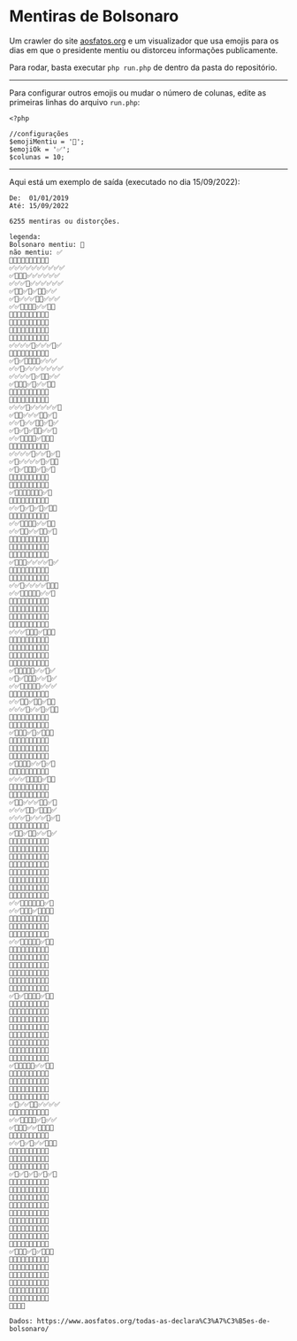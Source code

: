 
# Mentiras de Bolsonaro

Um crawler do site [aosfatos.org](https://www.aosfatos.org/) e um visualizador que usa emojis para os dias em que o presidente mentiu ou distorceu informações publicamente.

Para rodar, basta executar `php run.php` de dentro da pasta do repositório.

---

Para configurar outros emojis ou mudar o número de colunas, edite as primeiras linhas do arquivo `run.php`:

```
<?php

//configurações
$emojiMentiu = '🤥';
$emojiOk = '✅';
$colunas = 10;
```

---

Aqui está um exemplo de saída (executado no dia 15/09/2022):

```
De:  01/01/2019
Até: 15/09/2022

6255 mentiras ou distorções.

legenda:
Bolsonaro mentiu: 🤥
não mentiu: ✅
🤥🤥🤥✅✅✅✅✅✅✅
✅✅✅✅✅✅✅✅✅✅
✅🤥🤥🤥✅✅✅✅✅✅
✅✅✅🤥✅✅✅✅✅✅
✅🤥🤥✅🤥✅🤥🤥✅✅
✅🤥✅✅✅🤥🤥✅✅✅
✅✅🤥🤥🤥🤥✅✅🤥🤥
🤥✅🤥✅✅🤥🤥🤥🤥🤥
🤥🤥🤥🤥✅🤥🤥🤥✅🤥
🤥🤥✅🤥✅✅🤥🤥🤥✅
🤥✅✅✅✅✅✅🤥✅✅
✅✅✅✅🤥✅✅✅🤥✅
🤥✅✅✅🤥✅🤥🤥✅🤥
✅🤥✅🤥🤥🤥🤥✅✅✅
✅✅🤥✅✅✅✅✅✅✅
✅✅✅✅🤥✅🤥🤥✅✅
✅🤥🤥🤥✅🤥✅✅🤥🤥
🤥✅✅✅✅✅✅🤥🤥✅
🤥✅✅✅🤥✅🤥✅✅🤥
✅✅✅🤥✅✅✅✅✅🤥
✅🤥🤥✅✅✅🤥🤥✅🤥
✅✅🤥✅✅🤥🤥✅🤥✅
✅🤥✅🤥✅🤥🤥✅✅🤥
✅✅🤥🤥🤥🤥✅🤥🤥🤥
🤥🤥✅✅🤥✅🤥🤥🤥✅
✅✅✅✅🤥✅✅🤥✅🤥
✅🤥✅✅✅✅🤥✅🤥🤥
✅🤥✅🤥🤥🤥✅🤥✅🤥
🤥✅🤥🤥🤥🤥✅🤥🤥🤥
🤥✅✅🤥🤥✅🤥🤥✅🤥
✅🤥🤥🤥🤥🤥🤥🤥✅🤥
🤥✅✅🤥🤥✅🤥🤥✅✅
✅✅🤥✅🤥✅🤥✅🤥🤥
🤥🤥✅✅✅🤥✅🤥✅✅
✅✅🤥🤥🤥🤥✅✅🤥🤥
✅✅🤥🤥✅✅🤥🤥✅🤥
🤥✅✅✅🤥🤥🤥🤥🤥✅
🤥🤥🤥🤥🤥✅✅✅🤥🤥
🤥✅🤥✅✅✅✅🤥✅✅
✅🤥🤥🤥✅✅✅✅🤥✅
🤥🤥✅🤥✅✅🤥✅🤥🤥
🤥✅🤥✅🤥🤥✅✅✅✅
✅✅🤥✅✅✅✅🤥🤥🤥
✅✅🤥🤥🤥🤥🤥✅✅🤥
🤥🤥🤥🤥🤥🤥🤥🤥🤥🤥
🤥🤥✅🤥🤥🤥🤥🤥🤥✅
🤥✅✅🤥🤥✅🤥🤥✅🤥
🤥🤥🤥🤥🤥🤥✅🤥🤥🤥
✅✅✅🤥🤥🤥✅🤥🤥🤥
🤥✅🤥🤥✅✅🤥🤥🤥🤥
🤥✅🤥🤥🤥🤥🤥🤥🤥✅
🤥🤥🤥🤥✅✅🤥🤥🤥🤥
🤥🤥✅✅🤥🤥✅🤥✅🤥
✅🤥🤥🤥🤥🤥✅✅🤥✅
✅🤥✅🤥🤥🤥✅✅🤥✅
✅✅🤥🤥🤥🤥🤥✅✅✅
🤥🤥🤥✅🤥✅🤥🤥✅🤥
✅✅🤥🤥✅🤥🤥✅🤥🤥
✅✅✅🤥✅✅🤥✅🤥🤥
🤥🤥✅🤥✅🤥🤥🤥🤥✅
🤥🤥🤥🤥🤥✅🤥✅🤥🤥
✅🤥🤥🤥✅🤥✅🤥🤥🤥
🤥✅🤥✅🤥🤥🤥🤥✅✅
🤥✅🤥✅✅✅🤥✅🤥🤥
🤥✅✅✅✅🤥🤥🤥✅🤥
✅🤥🤥🤥🤥✅✅🤥✅🤥
🤥✅🤥✅🤥🤥🤥🤥🤥✅
✅✅✅🤥🤥🤥🤥✅🤥🤥
🤥🤥🤥✅🤥🤥🤥✅🤥🤥
🤥🤥🤥✅🤥🤥🤥✅🤥✅
✅🤥🤥✅✅✅🤥🤥✅🤥
✅✅✅🤥🤥✅🤥🤥🤥✅
✅✅✅🤥✅✅✅🤥✅🤥
🤥✅✅✅🤥🤥🤥🤥✅✅
✅🤥🤥✅🤥🤥✅✅🤥✅
🤥🤥🤥✅🤥🤥🤥🤥🤥✅
🤥✅✅🤥🤥🤥🤥🤥🤥🤥
🤥🤥🤥🤥🤥✅✅✅✅🤥
🤥🤥🤥🤥🤥🤥🤥🤥🤥🤥
🤥🤥🤥🤥✅🤥✅🤥🤥🤥
🤥✅🤥✅🤥🤥🤥🤥🤥✅
🤥🤥🤥🤥🤥✅🤥🤥✅🤥
🤥🤥✅🤥✅🤥🤥🤥🤥🤥
✅✅🤥🤥🤥🤥🤥🤥✅🤥
✅✅🤥🤥🤥✅🤥🤥🤥🤥
🤥🤥✅✅✅🤥🤥✅🤥🤥
🤥🤥🤥🤥🤥🤥✅🤥✅✅
🤥🤥🤥🤥✅🤥🤥🤥🤥✅
✅✅🤥🤥🤥🤥🤥✅🤥🤥
🤥🤥🤥🤥🤥🤥🤥🤥🤥🤥
🤥✅🤥🤥🤥🤥🤥🤥✅🤥
🤥✅🤥🤥✅✅🤥✅🤥🤥
🤥✅✅🤥🤥✅🤥✅✅🤥
🤥🤥🤥🤥🤥🤥✅🤥🤥🤥
🤥🤥🤥🤥🤥🤥🤥🤥🤥✅
✅🤥✅🤥🤥🤥🤥✅🤥🤥
🤥🤥✅✅✅🤥🤥🤥🤥🤥
🤥🤥🤥🤥✅🤥🤥✅🤥✅
🤥🤥🤥🤥🤥✅🤥✅🤥🤥
🤥✅✅✅🤥🤥🤥🤥✅✅
🤥🤥🤥🤥🤥✅✅🤥🤥✅
🤥✅🤥✅🤥🤥🤥🤥🤥✅
🤥🤥✅🤥🤥🤥✅🤥🤥🤥
🤥🤥✅✅🤥🤥✅🤥🤥🤥
✅🤥🤥🤥🤥🤥✅✅🤥🤥
🤥✅✅🤥✅✅🤥🤥🤥🤥
🤥✅✅🤥🤥✅🤥✅✅🤥
🤥🤥🤥🤥🤥🤥✅✅🤥🤥
🤥🤥✅🤥✅✅✅🤥🤥✅
✅🤥✅✅🤥🤥✅✅✅✅
🤥🤥✅🤥✅🤥✅🤥🤥🤥
✅✅🤥🤥🤥🤥✅🤥✅✅
✅🤥🤥🤥✅✅🤥🤥🤥🤥
🤥✅✅🤥🤥🤥🤥🤥🤥✅
✅✅🤥✅🤥✅✅🤥🤥🤥
🤥🤥✅🤥🤥🤥✅🤥🤥🤥
🤥🤥🤥🤥🤥🤥🤥✅🤥🤥
🤥🤥🤥✅✅🤥🤥🤥🤥🤥
✅🤥✅🤥✅🤥✅🤥✅🤥
🤥🤥🤥🤥🤥✅🤥🤥🤥🤥
🤥🤥✅🤥🤥🤥✅🤥✅✅
🤥🤥🤥🤥🤥✅✅🤥🤥🤥
🤥✅✅✅🤥✅🤥🤥🤥🤥
🤥🤥🤥🤥🤥✅🤥🤥✅🤥
🤥✅🤥🤥✅🤥🤥🤥🤥🤥
🤥🤥🤥🤥🤥🤥🤥✅✅🤥
🤥🤥✅🤥🤥🤥🤥✅🤥🤥
🤥✅🤥🤥🤥🤥🤥🤥🤥🤥
✅🤥🤥🤥✅🤥✅🤥🤥🤥
🤥🤥✅🤥🤥🤥🤥🤥🤥🤥
🤥🤥🤥🤥🤥✅🤥✅🤥🤥
🤥🤥🤥✅✅🤥🤥✅🤥✅
🤥🤥🤥🤥🤥🤥🤥✅✅🤥
🤥🤥🤥🤥✅🤥✅🤥🤥🤥
🤥🤥✅✅🤥🤥🤥✅✅🤥
🤥🤥🤥🤥

Dados: https://www.aosfatos.org/todas-as-declara%C3%A7%C3%B5es-de-bolsonaro/

```